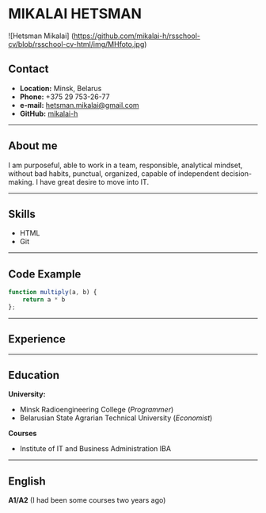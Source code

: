 # MIKALAI HETSMAN

![Hetsman Mikalai] (https://github.com/mikalai-h/rsschool-cv/blob/rsschool-cv-html/img/MHfoto.jpg)
## Contact
* **Location:** Minsk, Belarus
* **Phone:** +375 29 753-26-77
* **e-mail:** hetsman.mikalai@gmail.com
* **GitHub:** [mikalai-h](https://app.rs.school/profile#view)
---
## About me
I am purposeful, able to work in a team, responsible, analytical mindset, without bad habits, punctual, organized, capable of independent decision-making. 
I have great desire to move into IT.

---
## Skills
* HTML
* Git
---
## Code Example
```javascript
function multiply(a, b) {
    return a * b
};
```
---
## Experience
---
## Education
**University:**
* Minsk Radioengineering College (*Programmer*)
* Belarusian State Agrarian Technical University (*Economist*)

**Courses**
* Institute of IT and Business Administration IBA
---

## English
**A1/A2** (I had been some courses two years ago)
